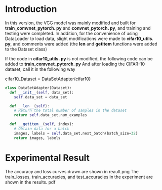 # Introduction
In this version, the VGG model was mainly modified and built for **train_comvnet_pytorch. py** and **convnet_pytorch. py**, and training and testing were completed. In addition, for the convenience of using DataLoader to load data, slight modifications were made to **cifar10_utils. py**, and comments were added (the __len__ and __getitem__ functions were added to the Dataset class)

If the code in **cifar10_utils. py** is not modified, the following code can be added to **train_comvnet_pytorch. py**
And after loading the CIFAR-10 dataset, call it in the following way

cifar10_Dataset = DataSetAdapter(cifar10)

```python
class DataSetAdapter(Dataset):
  def __init__(self, data_set):
    self.data_set = data_set

  def __len__(self):
    # Return the total number of samples in the dataset
    return self.data_set.num_examples

  def __getitem__(self, index):
    # Obtain data for a batch
    images, labels = self.data_set.next_batch(batch_size=32)
    return images, labels
```

# Experimental Result
The accuracy and loss curves drawn are shown in reault.png
The train_losses, train_accuracies, and test_accuracies in the experiment are shown in the results. pdf
